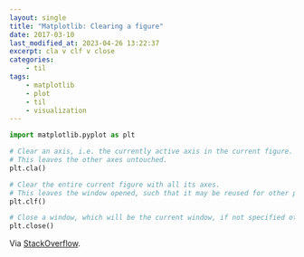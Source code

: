```yaml
---
layout: single
title: "Matplotlib: Clearing a figure"
date: 2017-03-10
last_modified_at: 2023-04-26 13:22:37
excerpt: cla v clf v close
categories:
    - til
tags:
    - matplotlib
    - plot
    - til
    - visualization
---
```


```python
import matplotlib.pyplot as plt

# Clear an axis, i.e. the currently active axis in the current figure.
# This leaves the other axes untouched.
plt.cla()

# Clear the entire current figure with all its axes.
# This leaves the window opened, such that it may be reused for other plots.
plt.clf()

# Close a window, which will be the current window, if not specified otherwise.
plt.close()
```

Via [StackOverflow](http://stackoverflow.com/a/8228808/1257318).
